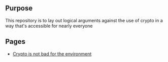 ## Purpose

This repository is to lay out logical arguments against the use of crypto in a way that's accessible for nearly everyone

## Pages
* [Crypto is not bad for the environment](crypto-is-totally-fine-for-the-world-really.md)
